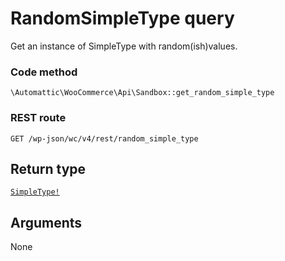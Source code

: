 # RandomSimpleType query

Get an instance of SimpleType with random(ish)values.

### Code method
`\Automattic\WooCommerce\Api\Sandbox::get_random_simple_type`

### REST route
`GET /wp-json/wc/v4/rest/random_simple_type`

## Return type
[`SimpleType!`](../ObjectTypes/SimpleType.md)

## Arguments

None